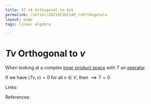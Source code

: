 ```yaml
---
title: $T v$ Orthogonal to $v$
permalink: /zettel/202102162149_tvOrthogonalv
layout: page
tags: linear algebra

---
```

# $T v$ Orthogonal to $v$

When looking at a complex [inner product space](202102141708_innerProductSpace) with $T$ an [operator](202102082104_operatorDefinition).

If we have $\langle T v , v \rangle = 0$ for all $v \in V$, then $\implies T = 0$

Links: 

References: 

